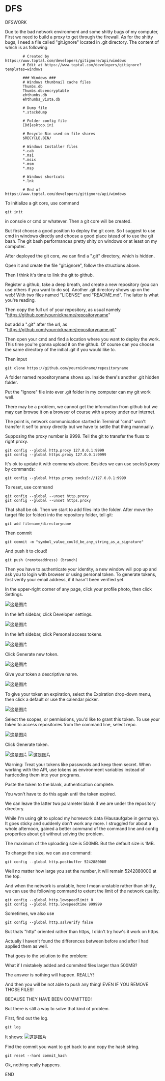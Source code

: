 # DFS
DFSWORK

Due to the bad network environment and some shitty bugs of my computer,
First we need to build a proxy to get through the firewall.
As for the shitty bugs, I need a file called "git.ignore" located in .git directory.
The content of which is as following:
```
		# Created by https://www.toptal.com/developers/gitignore/api/windows
		# Edit at https://www.toptal.com/developers/gitignore?templates=windows

		### Windows ###
		# Windows thumbnail cache files
		Thumbs.db
		Thumbs.db:encryptable
		ehthumbs.db
		ehthumbs_vista.db

		# Dump file
		*.stackdump

		# Folder config file
		[Dd]esktop.ini

		# Recycle Bin used on file shares
		$RECYCLE.BIN/

		# Windows Installer files
		*.cab
		*.msi
		*.msix
		*.msm
		*.msp

		# Windows shortcuts
		*.lnk

		# End of https://www.toptal.com/developers/gitignore/api/windows
```

To initialize a git core, use command 
```
git init 
```
in console or cmd or whatever.
Then a git core will be created.

But first choose a good position to deploy the git core. So I suggest to use cmd in windows directly and choose a good place istead of to use the git bash. The git bash performances pretty shity on windows or at least on my computer.

After deployed the git core, we can find a ".git" directory, which is hidden.

Open it and create the file "git.ignore", follow the structions above.

Then I think it's time to link the git to github.

Register a github, take a deep breath, and create a new repository (you can use others if you want to do so). Another .git directory shows up on the web! With two files named "LICENSE" and "README.md". The latter is what you're reading.

Then copy the full url of your repository, as usual namely "https://github.com/yournickname/repositoryname"

but add a ".git" after the url, as "https://github.com/yournickname/repositoryname.git"

Then open your cmd and find a location where you want to deploy the work. This time you're gonna upload it on the github. Of course can you choose the same directory of the initial .git if you would like to.

Then input 
```
git clone https://github.com/yournickname/repositoryname
```
A folder named repositoryname shows up. Inside there's another .git hidden folder.

Put the "ignore" file into ever .git folder in my computer can my git work well.

There may be a problem, we cannot get the information from github but we may can browse it on a browser of course with a proxy under our internet.

The point is, network communication started in Terminal "cmd" won't transfer it self to proxy directly but we have to settle that thing mannually.

Supposing the proxy number is 9999. Tell the git to transfer the fluss to right proxy. 
```
git config --global http.proxy 127.0.0.1:9999
git config --global https.proxy 127.0.0.1:9999
```
It's ok to update it with commands above.
Besides we can use socks5 proxy by commands:
```
git config --global https.proxy socks5://127.0.0.1:9999
```
To reset,  use command
```
git config --global --unset http.proxy
git config --global --unset https.proxy
```
That shall be ok.
Then we start to add files into the folder.
After move the target file (or folder) into the repository folder, tell git:
```
git add filename/directoryname
```
Then commit
```
git commit -m "symbol_value_could_be_any_string_as_a_signature"
```
And push it to cloud!
```
git push (remoteaddress) (branch)
```
Then you have to authenticate your identity, a new window will pop up and ask you to login with browser or using personal token.
To generate tokens, first verify your email address, if it hasn't been verified yet.

In the upper-right corner of any page, click your profile photo, then click Settings.

![这是图片](/Asset/img/userbar-account-settings.png "s2")

In the left sidebar, click Developer settings.

![这是图片](/Asset/img/developer-settings.png "s3")

In the left sidebar, click Personal access tokens.

![这是图片](/Asset/img/personal_access_tokens_tab.png "s4")

Click Generate new token.

![这是图片](/Asset/img/generate_new_token.png "s5")

Give your token a descriptive name.

![这是图片](/Asset/img/token_description.png "s6")

To give your token an expiration, select the Expiration drop-down menu, then click a default or use the calendar picker.


![这是图片](/Asset/img/token_expiration.png "s7")

Select the scopes, or permissions, you'd like to grant this token. To use your token to access repositories from the command line, select repo.

![这是图片](/Asset/img/token_scopes.gif "s8")

Click Generate token.

![这是图片](/Asset/img/generate_token.png "s9")
![这是图片](/Asset/img/personal_access_tokens.png "s9")

Warning: Treat your tokens like passwords and keep them secret. When working with the API, use tokens as environment variables instead of hardcoding them into your programs.

Paste the token to the blank, authentication complete.

You won't have to do this again until the token expired.

We can leave the latter two parameter blank if we are under the repository directory.





While I'm using git to upload my homework data (Hausaufgabe in germany). It goes sticky and suddenly don't work any more.
I struggled for about a whole afternoon, gained a better command of the command line and config properties about git without solving the problem.

The maximum of the uploading size is 500MB. But the default size is 1MB.

To change the size, we can use command:
```
git config --global http.postbuffer 5242880000
```
Well no matter how large you set the number, it will remain 5242880000 at the top.

And when the network is unstable, here I mean unstable rather than shitty, we can use the following command to extent the limit of the network quality.
```
git config --global http.lowspeedlimit 0
git config --global http.lowspeedtime 999999
```

Sometimes, we also use 
```
git config --global http.sslverify false
```

But thats "http" oriented rather than https, I didn't try how's it work on https.

Actually I haven't found the differences between before and after I had applied them as well.

That goes to the solution to the problem:

What if I mistakely added and commited files larger than 500MB?

The answer is nothing will happen. REALLY!

And then you will be not able to push any thing! EVEN IF YOU REMOVE THOSE FILES!

BECAUSE THEY HAVE BEEN COMMITTED!

But there is still a way to solve that kind of problem.

First, find out the log.

```
git log
```

It shows:
![这是图片](/Asset/img/Git_Log.png "s7")

Find the commit you want to get back to and copy the hash string.
```
git reset --hard commit_hash 
```
Ok, nothing really happens.

END